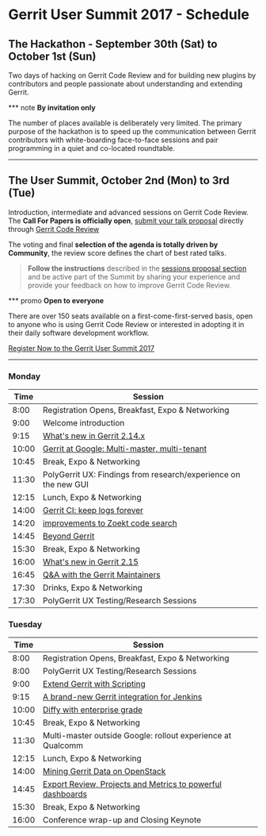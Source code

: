 # Gerrit User Summit 2017 - Schedule

## The Hackathon - September 30th (Sat) to October 1st (Sun)

Two days of hacking on Gerrit Code Review and for building new plugins
by contributors and people passionate about understanding and extending
Gerrit.

*** note
__By invitation only__

The number of places available is deliberately very limited.
The primary purpose of the hackathon is to speed up the communication
between Gerrit contributors with white-boarding face-to-face sessions
and pair programming in a quiet and co-located
roundtable.
***

## The User Summit, October 2nd (Mon) to 3rd (Tue)

Introduction, intermediate and advanced sessions on Gerrit Code Review.
The **Call For Papers is officially open**, [submit your talk proposal](cfp.md)
directly through [Gerrit Code Review](https://gerrit-review.googlesource.com/#/admin/projects/summit/2017)

The voting and final **selection of the agenda is totally driven by Community**,
the review score defines the chart of best rated talks.

> **Follow the instructions** described in the [sessions proposal section](cfp.md)
> and be active part of the Summit by sharing your experience and provide
> your feedback on how to improve Gerrit Code Review.

*** promo
__Open to everyone__

There are over 150 seats available on a first-come-first-served basis,
open to anyone who is using Gerrit Code Review or interested in adopting
it in their daily software development workflow.

[Register Now to the Gerrit User Summit 2017](https://www.eventbrite.co.uk/e/gerrit-user-summit-2017-tickets-34486175078)
***

### Monday

| Time  | Session                                                                      |
|-------|------------------------------------------------------------------------------|
|  8:00 | Registration Opens, Breakfast, Expo & Networking                             |
|  9:00 | Welcome introduction                                                         |
|  9:15 | [What's new in Gerrit 2.14.x](sessions/new-in-2.14.md)                       |
| 10:00 | [Gerrit at Google: Multi-master, multi-tenant](sessions/gerrit-at-google.md) |
| 10:45 | Break, Expo & Networking                                                     |
| 11:30 | PolyGerrit UX: Findings from research/experience on the new GUI              |
| 12:15 | Lunch, Expo & Networking                                                     |
| 14:00 | [Gerrit CI: keep logs forever](sessions/gerrit-ci-forever.md)                |
| 14:20 | [improvements to Zoekt code search](sessions/zoekt-improvements.md)          |
| 14:45 | [Beyond Gerrit](sessions/beyond-gerrit.md)                                   |
| 15:30 | Break, Expo & Networking                                                     |
| 16:00 | [What's new in Gerrit 2.15](sessions/new-in-2.15.md)                         |
| 16:45 | [Q&A with the Gerrit Maintainers](sessions/maintainers-qa.md)                |
| 17:30 | Drinks, Expo & Networking                                                    |
| 17:30 | PolyGerrit UX Testing/Research Sessions                                      |

### Tuesday

| Time  | Session                                                                                             |
|-------|-----------------------------------------------------------------------------------------------------|
|  8:00 | Registration Opens, Breakfast, Expo & Networking                                                    |
|  8:00 | PolyGerrit UX Testing/Research Sessions                                                             |
|  9:00 | [Extend Gerrit with Scripting](sessions/gerrit-scripting-plugins.md)                                |
|  9:15 | [A brand-new Gerrit integration for Jenkins](sessions/jenkins-gerrit-plugin.md)                     |
| 10:00 | [Diffy with enterprise grade](sessions/diffy-with-enterprise-grade.md)                              |
| 10:45 | Break, Expo & Networking                                                                            |
| 11:30 | Multi-master outside Google: rollout experience at Qualcomm                                         |
| 12:15 | Lunch, Expo & Networking                                                                            |
| 14:00 | [Mining Gerrit Data on OpenStack](sessions/mining_gerrit.md)                                        |
| 14:45 | [Export Review, Projects and Metrics to powerful dashboards](sessions/gerrit-graphs-dashboards.md)  |
| 15:30 | Break, Expo & Networking                                                                            |
| 16:00 | Conference wrap-up and Closing Keynote                                                              |
